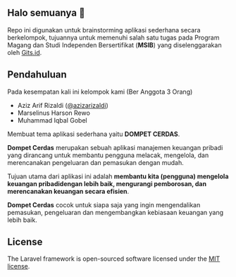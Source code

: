 ## Halo semuanya 👋

Repo ini digunakan untuk brainstorming aplikasi sederhana secara berkelompok, tujuannya untuk memenuhi salah satu tugas pada Program Magang dan Studi Independen Bersertifikat (__MSIB__) yang diselenggarakan oleh [Gits.id](https://gits.id/).


##  Pendahuluan

Pada kesempatan kali ini kelompok kami (Ber Anggota 3 Orang)
- Aziz Arif Rizaldi ([@azizarizaldi](https://gits.id/))
- Marselinus Harson Rewo 
- Muhammad Iqbal Gobel

Membuat tema aplikasi sederhana yaitu __DOMPET CERDAS__.

__Dompet Cerdas__ merupakan sebuah aplikasi manajemen keuangan pribadi yang dirancang untuk membantu pengguna melacak, mengelola, dan merencanakan pengeluaran dan pemasukan dengan mudah.

Tujuan utama dari aplikasi ini adalah __membantu kita (pengguna) mengelola keuangan pribadidengan lebih baik, mengurangi pemborosan, dan merencanakan keuangan secara efisien__. 

__Dompet Cerdas__ cocok untuk siapa saja yang ingin mengendalikan pemasukan, pengeluaran dan mengembangkan kebiasaan keuangan yang lebih baik.

## License
The Laravel framework is open-sourced software licensed under the [MIT license](https://opensource.org/licenses/MIT).
